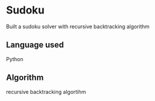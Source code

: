 # Sudoku
Built a sudoku solver with recursive backtracking algorithm
## Language used
Python
## Algorithm
recursive backtracking algortihm
